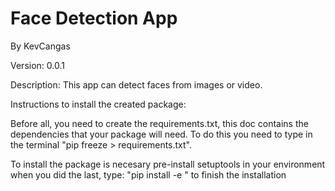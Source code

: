 # Face Detection App

By KevCangas

Version: 0.0.1

Description: 
This app can detect faces from images or video.

Instructions to install the created package:

Before all, you need to create the requirements.txt, this doc contains the
dependencies that your package will need. To do this you need to type in the
terminal "pip freeze > requirements.txt".

To install the package is necesary pre-install setuptools in your environment
when you did the last, type: "pip install -e <directory-of-your-package>" to finish the installation